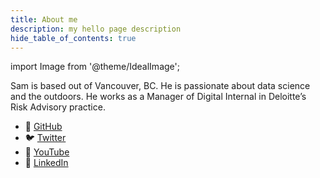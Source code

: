 ```yaml
---
title: About me
description: my hello page description
hide_table_of_contents: true
---
```


import Image from '@theme/IdealImage';


<Image img='/img/sam-and-roo.jpeg' align="right" width="25%" class="img-circle"/>

<p>
Sam is based out of Vancouver, BC. He is passionate about data science and the outdoors. He works as a Manager of Digital Internal in Deloitte’s Risk Advisory practice.
</p>

- 💾 [GitHub](https://github.com/SamEdwardes)
- 🐦 [Twitter](https://twitter.com/TheReaLSamlam)
- 🎥 [YouTube](https://www.youtube.com/channel/UCkXD_pR2bYGOyf8Eh6T_BNw)
- 💼 [LinkedIn](https://www.linkedin.com/in/samedwardes/)
